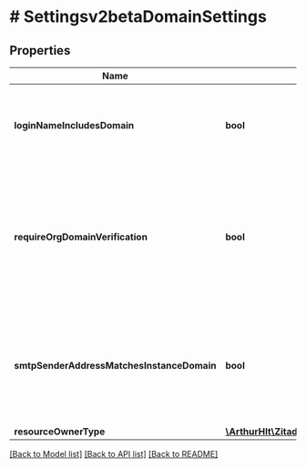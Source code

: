 # # Settingsv2betaDomainSettings

## Properties

Name | Type | Description | Notes
------------ | ------------- | ------------- | -------------
**loginNameIncludesDomain** | **bool** | the username has to end with the domain of its organization | [optional]
**requireOrgDomainVerification** | **bool** | defines if organization domains should be verified upon creation, otherwise will be created already verified | [optional]
**smtpSenderAddressMatchesInstanceDomain** | **bool** | defines if the SMTP sender address domain should match an existing domain on the instance | [optional]
**resourceOwnerType** | [**\ArthurHlt\Zitadel\Model\Settingsv2betaResourceOwnerType**](Settingsv2betaResourceOwnerType.md) |  | [optional]

[[Back to Model list]](../../README.md#models) [[Back to API list]](../../README.md#endpoints) [[Back to README]](../../README.md)

